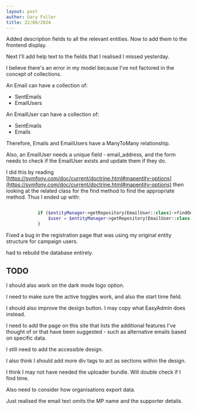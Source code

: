 ```yaml
---
layout: post
author: Gary Fuller
title: 22/08/2024
---
```


Added description fields to all the relevant entities. Now to add them to the frontend display.

Next I'll add help text to the fields that I realised I missed yesterday.

I believe there's an error in my model because I've not factored in the concept of collections.

An Email can have a collection of:

+ SentEmails
+ EmailUsers

An EmailUser can have a collection of:

+ SentEmails
+ Emails

Therefore, Emails and EmailUsers have a ManyToMany relationship. 

Also, an EmailUser needs a unique field - email_address, and the form needs to check if the EmailUser exists and update them if they do.

I did this by reading [https://symfony.com/doc/current/doctrine.html#mapentity-options](https://symfony.com/doc/current/doctrine.html#mapentity-options) then looking at the related class for the find method to find the appropriate method. Thus I ended up with:

```php

            if ($entityManager->getRepository(EmailUser::class)->findOneBy(['email'=>$form->get('email')->getData()])) {
                $user = $entityManager->getRepository(EmailUser::class)->findOneBy(['email'=>$form->get('email')->getData()]);
            }

```

Fixed a bug in the registration page that was using my original entity structure for campaign users.

had to rebuild the database entirely.

## TODO

I should also work on the dark mode logo option. 

I need to make sure the active toggles work, and also the start time field.

I should also improve the design button. I may copy what EasyAdmin does instead. 

I need to add the page on this site that lists the additional features I've thought of or that have been suggested - such as alternative emails based on specific data.

I still need to add the accessible design.

I also think I should add more div tags to act as sections within the design.

I think I may not have needed the uploader bundle. Will double check if I find time.

Also need to consider how organisations export data.

Just realised the email text omits the MP name and the supporter details.

